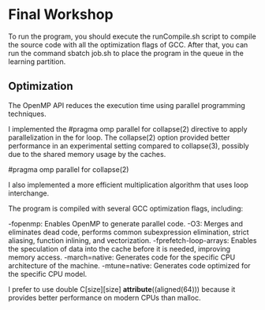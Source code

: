 # Final Workshop

To run the program, you should execute the runCompile.sh script to compile the source code with all the optimization flags of GCC. After that, you can run the command sbatch job.sh to place the program in the queue in the learning partition.

## Optimization

The OpenMP API reduces the execution time using parallel programming techniques.

I implemented the #pragma omp parallel for collapse(2) directive to apply parallelization in the for loop. The collapse(2) option provided better performance in an experimental setting compared to collapse(3), possibly due to the shared memory usage by the caches.

#pragma omp parallel for collapse(2)

I also implemented a more efficient multiplication algorithm that uses loop interchange.

The program is compiled with several GCC optimization flags, including:

-fopenmp: Enables OpenMP to generate parallel code.
-O3: Merges and eliminates dead code, performs common subexpression elimination, strict aliasing, function inlining, and vectorization.
-fprefetch-loop-arrays: Enables the speculation of data into the cache before it is needed, improving memory access.
-march=native: Generates code for the specific CPU architecture of the machine.
-mtune=native: Generates code optimized for the specific CPU model.

I prefer to use double C[size][size] __attribute__((aligned(64))) because it provides better performance on modern CPUs than malloc.